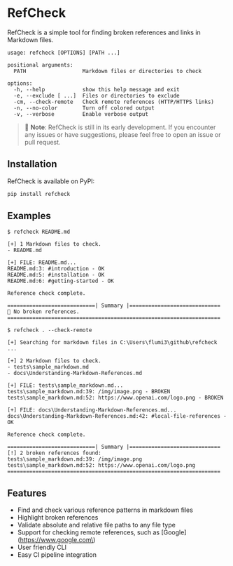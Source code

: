 # RefCheck

RefCheck is a simple tool for finding broken references and links in Markdown
files.

```text
usage: refcheck [OPTIONS] [PATH ...]

positional arguments:
  PATH                  Markdown files or directories to check

options:
  -h, --help            show this help message and exit
  -e, --exclude [ ...]  Files or directories to exclude
  -cm, --check-remote   Check remote references (HTTP/HTTPS links)
  -n, --no-color        Turn off colored output
  -v, --verbose         Enable verbose output
```

> :memo: **Note**: RefCheck is still in its early development. If you encounter any issues or have suggestions, please
> feel free to open an issue or pull request.

## Installation

RefCheck is available on PyPI:

```bash
pip install refcheck
```

## Examples

```text
$ refcheck README.md

[+] 1 Markdown files to check.
- README.md

[+] FILE: README.md...
README.md:3: #introduction - OK
README.md:5: #installation - OK
README.md:6: #getting-started - OK

Reference check complete.

============================| Summary |=============================
🎉 No broken references.
====================================================================
```

```text
$ refcheck . --check-remote

[+] Searching for markdown files in C:\Users\flumi3\github\refcheck ...

[+] 2 Markdown files to check.
- tests\sample_markdown.md
- docs\Understanding-Markdown-References.md

[+] FILE: tests\sample_markdown.md...
tests\sample_markdown.md:39: /img/image.png - BROKEN
tests\sample_markdown.md:52: https://www.openai.com/logo.png - BROKEN

[+] FILE: docs\Understanding-Markdown-References.md...
docs\Understanding-Markdown-References.md:42: #local-file-references - OK

Reference check complete.

============================| Summary |=============================
[!] 2 broken references found:
tests\sample_markdown.md:39: /img/image.png
tests\sample_markdown.md:52: https://www.openai.com/logo.png
====================================================================
```

## Features

- Find and check various reference patterns in markdown files
- Highlight broken references
- Validate absolute and relative file paths to any file type
- Support for checking remote references, such as \[Google\]\(https://www.google.com\)
- User friendly CLI
- Easy CI pipeline integration
